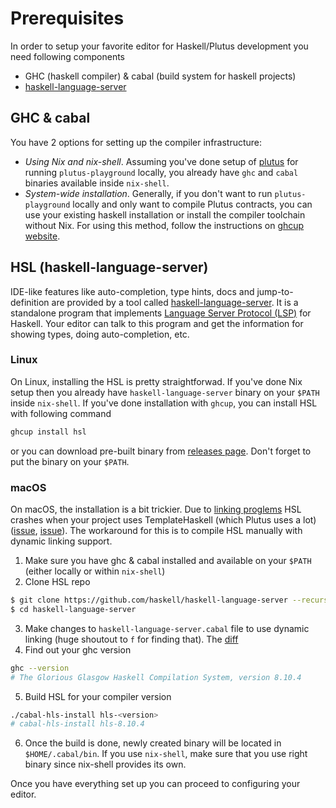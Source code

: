 # Prerequisites

In order to setup your favorite editor for Haskell/Plutus development you need following components
- GHC (haskell compiler) & cabal (build system for haskell projects)
- [haskell-language-server](https://github.com/haskell/haskell-language-server/)

## GHC & cabal
You have 2 options for setting up the compiler infrastructure:
- _Using Nix and nix-shell_. Assuming you've done setup of [plutus](https://github.com/input-output-hk/plutus) for running `plutus-playground` locally, you already have `ghc` and `cabal` binaries available inside `nix-shell`. 
- _System-wide installation_. Generally, if you don't want to run `plutus-playground` locally and only want to compile Plutus contracts, you can use your existing haskell installation or install the compiler toolchain without Nix. For using this method, follow the instructions on [ghcup website](https://www.haskell.org/ghcup/).

## HSL (haskell-language-server)
IDE-like features like auto-completion, type hints, docs and jump-to-definition are provided by a tool called [haskell-language-server](https://github.com/haskell/haskell-language-server/). It is a standalone program that implements [Language Server Protocol (LSP)](https://langserver.org/) for Haskell. Your editor can talk to this program and get the information for showing types, doing auto-completion, etc.

### Linux
On Linux, installing the HSL is pretty straightforwad. If you've done Nix setup then you already have `haskell-language-server` binary on your `$PATH` inside `nix-shell`. 
If you've done installation with `ghcup`, you can install HSL with following command
```bash
ghcup install hsl
```
or you can download pre-built binary from [releases page](https://github.com/haskell/haskell-language-server/releases). Don't forget to put the binary on your `$PATH`. 

### macOS
On macOS, the installation is a bit trickier. 
Due to [linking proglems](https://github.com/haskell/haskell-language-server/issues/1160) HSL crashes when your project uses TemplateHaskell (which Plutus uses a lot) ([issue](https://github.com/haskell/haskell-language-server/issues/1431), [issue](https://github.com/haskell/haskell-language-server/issues/277)). The workaround for this is to compile HSL manually with dynamic linking support. 

1. Make sure you have ghc & cabal installed and available on your `$PATH` (either locally or within `nix-shell`)
2. Clone HSL repo
```bash
$ git clone https://github.com/haskell/haskell-language-server --recurse-submodules
$ cd haskell-language-server
```
3. Make changes to `haskell-language-server.cabal` file to use dynamic linking (huge shoutout to `f` for finding that). The [diff](https://github.com/haskell/haskell-language-server/issues/1160#issuecomment-756566273)
4. Find out your ghc version
```bash
ghc --version
# The Glorious Glasgow Haskell Compilation System, version 8.10.4
```
5. Build HSL for your compiler version
```bash
./cabal-hls-install hls-<version>
# cabal-hls-install hls-8.10.4
```
6. Once the build is done, newly created binary will be located in `$HOME/.cabal/bin`. If you use `nix-shell`, make sure that you use right binary since nix-shell provides its own. 


Once you have everything set up you can proceed to configuring your editor.